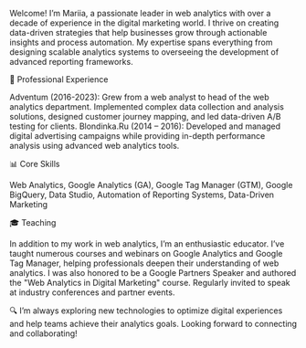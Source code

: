 <!--
**SemenovaMaria/SemenovaMaria** is a ✨ _special_ ✨ repository because its `README.md` (this file) appears on your GitHub profile.

Here are some ideas to get you started:

- 🔭 I’m currently working on ...
- 🌱 I’m currently learning ...
- 👯 I’m looking to collaborate on ...
- 🤔 I’m looking for help with ...
- 💬 Ask me about ...
- 📫 How to reach me: ...
- 😄 Pronouns: ...
- ⚡ Fun fact: ...
-->

Welcome! I’m Mariia, a passionate leader in web analytics with over a decade of experience in the digital marketing world. I thrive on creating data-driven strategies that help businesses grow through actionable insights and process automation. My expertise spans everything from designing scalable analytics systems to overseeing the development of advanced reporting frameworks.

🚀 Professional Experience 

Adventum (2016-2023): Grew from a web analyst to head of the web analytics department. Implemented complex data collection and analysis solutions, designed customer journey mapping, and led data-driven A/B testing for clients.
Blondinka.Ru (2014 – 2016): Developed and managed digital advertising campaigns while providing in-depth performance analysis using advanced web analytics tools.

📊 Core Skills 

Web Analytics, Google Analytics (GA), Google Tag Manager (GTM), Google BigQuery, Data Studio, Automation of Reporting Systems, Data-Driven Marketing

🎓 Teaching

In addition to my work in web analytics, I’m an enthusiastic educator. I’ve taught numerous courses and webinars on Google Analytics and Google Tag Manager, helping professionals deepen their understanding of web analytics. I was also honored to be a Google Partners Speaker and authored the "Web Analytics in Digital Marketing" course. Regularly invited to speak at industry conferences and partner events.

🔍 I’m always exploring new technologies to optimize digital experiences and help teams achieve their analytics goals. Looking forward to connecting and collaborating!
